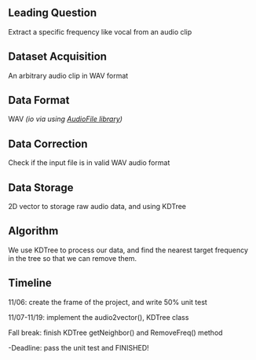 ## Leading Question 

Extract a specific frequency like vocal from an audio clip 

## Dataset Acquisition

An arbitrary audio clip in WAV format

## Data Format

WAV *(io via using [AudioFile library](https://github.com/adamstark/AudioFile))*

## Data Correction

Check if the input file is in valid WAV audio format

## Data Storage

2D vector to storage raw audio data, and using KDTree 

## Algorithm 

We use KDTree to process our data, and find the nearest target frequency in the tree so that we can remove them.

## Timeline

11/06: create the frame of the project, and write 50% unit test

11/07-11/19: implement the audio2vector(), KDTree class 

Fall break: finish KDTree getNeighbor() and RemoveFreq() method

-Deadline: pass the unit test and FINISHED!
